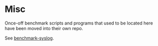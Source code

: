# Misc

Once-off benchmark scripts and programs that used to be located here have been moved into their own repo.

See [benchmark-syslog](https://github.com/JPvRiel/benchmark-syslog).
